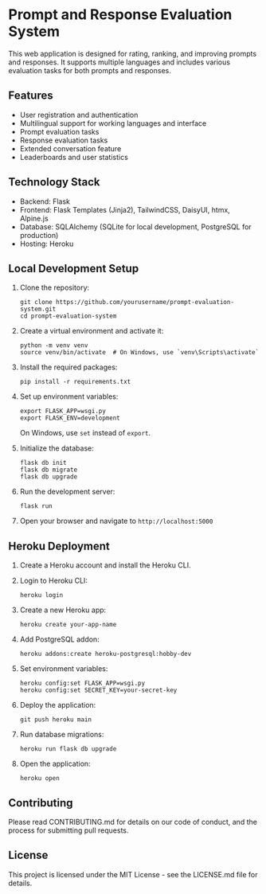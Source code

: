 # Prompt and Response Evaluation System

This web application is designed for rating, ranking, and improving prompts and responses. It supports multiple languages and includes various evaluation tasks for both prompts and responses.

## Features

- User registration and authentication
- Multilingual support for working languages and interface
- Prompt evaluation tasks
- Response evaluation tasks
- Extended conversation feature
- Leaderboards and user statistics

## Technology Stack

- Backend: Flask
- Frontend: Flask Templates (Jinja2), TailwindCSS, DaisyUI, htmx, Alpine.js
- Database: SQLAlchemy (SQLite for local development, PostgreSQL for production)
- Hosting: Heroku

## Local Development Setup

1. Clone the repository:
   ```
   git clone https://github.com/yourusername/prompt-evaluation-system.git
   cd prompt-evaluation-system
   ```

2. Create a virtual environment and activate it:
   ```
   python -m venv venv
   source venv/bin/activate  # On Windows, use `venv\Scripts\activate`
   ```

3. Install the required packages:
   ```
   pip install -r requirements.txt
   ```

4. Set up environment variables:
   ```
   export FLASK_APP=wsgi.py
   export FLASK_ENV=development
   ```
   On Windows, use `set` instead of `export`.

5. Initialize the database:
   ```
   flask db init
   flask db migrate
   flask db upgrade
   ```

6. Run the development server:
   ```
   flask run
   ```

7. Open your browser and navigate to `http://localhost:5000`

## Heroku Deployment

1. Create a Heroku account and install the Heroku CLI.

2. Login to Heroku CLI:
   ```
   heroku login
   ```

3. Create a new Heroku app:
   ```
   heroku create your-app-name
   ```

4. Add PostgreSQL addon:
   ```
   heroku addons:create heroku-postgresql:hobby-dev
   ```

5. Set environment variables:
   ```
   heroku config:set FLASK_APP=wsgi.py
   heroku config:set SECRET_KEY=your-secret-key
   ```

6. Deploy the application:
   ```
   git push heroku main
   ```

7. Run database migrations:
   ```
   heroku run flask db upgrade
   ```

8. Open the application:
   ```
   heroku open
   ```

## Contributing

Please read CONTRIBUTING.md for details on our code of conduct, and the process for submitting pull requests.

## License

This project is licensed under the MIT License - see the LICENSE.md file for details.